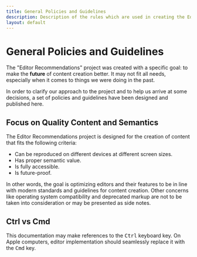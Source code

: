 ```yaml
---
title: General Policies and Guidelines
description: Description of the rules which are used in creating the Editor Recommendations
layout: default
---
```


<div class="page-header">
	<h1>General Policies and Guidelines</h1>
</div>

The "Editor Recommendations" project was created with a specific goal: to make the **future** of content creation
better. It may not fit all needs, especially when it comes to things we were doing in the past.

In order to clarify our approach to the project and to help us arrive at some decisions, a set of policies and guidelines have been
designed and published here.

## Focus on Quality Content and Semantics

The Editor Recommendations project is designed for the creation of content that fits the following criteria:

 * Can be reproduced on different devices at different screen sizes.
 * Has proper semantic value.
 * Is fully accessible.
 * Is future-proof.

In other words, the goal is optimizing editors and their features to be in line with modern standards and guidelines for
content creation. Other concerns like operating system compatibility and deprecated markup are not to be taken into consideration or may be presented as side notes.

## Ctrl vs Cmd

This documentation may make references to the <kbd>Ctrl</kbd> keyboard key. On Apple computers, editor implementation
should seamlessly replace it with the <kbd>Cmd</kbd> key.
